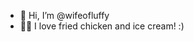 - 👋 Hi, I’m @wifeofluffy
- 🍗🍦 I love fried chicken and ice cream! :)
  

<!---
wifeofluffy/wifeofluffy is a ✨ special ✨ repository because its `README.md` (this file) appears on your GitHub profile.
You can click the Preview link to take a look at your changes.
--->
